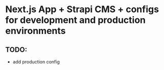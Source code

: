 # Next.js App + Strapi CMS + configs for development and production environments

## TODO:

- add production config
